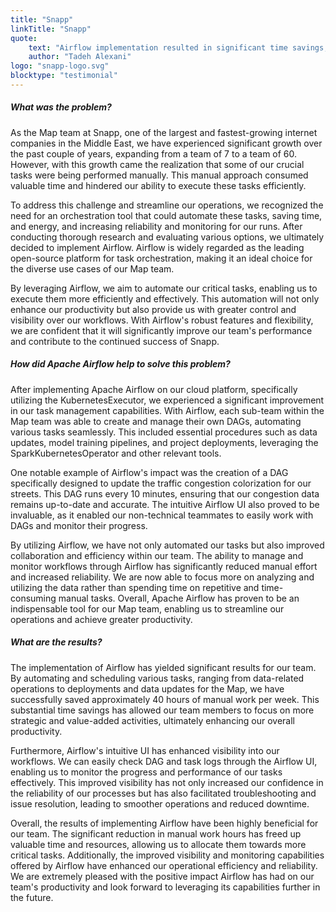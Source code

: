 ```yaml
---
title: "Snapp"
linkTitle: "Snapp"
quote:
    text: "Airflow implementation resulted in significant time savings, increased productivity, and improved operational efficiency for our Map team at Snapp."
    author: "Tadeh Alexani"
logo: "snapp-logo.svg"
blocktype: "testimonial"
---
```


##### What was the problem?
As the Map team at Snapp, one of the largest and fastest-growing internet companies in the Middle East, we have experienced significant growth over the past couple of years, expanding from a team of 7 to a team of 60. However, with this growth came the realization that some of our crucial tasks were being performed manually. This manual approach consumed valuable time and hindered our ability to execute these tasks efficiently.

To address this challenge and streamline our operations, we recognized the need for an orchestration tool that could automate these tasks, saving time, and energy, and increasing reliability and monitoring for our runs. After conducting thorough research and evaluating various options, we ultimately decided to implement Airflow. Airflow is widely regarded as the leading open-source platform for task orchestration, making it an ideal choice for the diverse use cases of our Map team.

By leveraging Airflow, we aim to automate our critical tasks, enabling us to execute them more efficiently and effectively. This automation will not only enhance our productivity but also provide us with greater control and visibility over our workflows. With Airflow's robust features and flexibility, we are confident that it will significantly improve our team's performance and contribute to the continued success of Snapp.

##### How did Apache Airflow help to solve this problem?
After implementing Apache Airflow on our cloud platform, specifically utilizing the KubernetesExecutor, we experienced a significant improvement in our task management capabilities. With Airflow, each sub-team within the Map team was able to create and manage their own DAGs, automating various tasks seamlessly. This included essential procedures such as data updates, model training pipelines, and project deployments, leveraging the SparkKubernetesOperator and other relevant tools.

One notable example of Airflow's impact was the creation of a DAG specifically designed to update the traffic congestion colorization for our streets. This DAG runs every 10 minutes, ensuring that our congestion data remains up-to-date and accurate. The intuitive Airflow UI also proved to be invaluable, as it enabled our non-technical teammates to easily work with DAGs and monitor their progress.

By utilizing Airflow, we have not only automated our tasks but also improved collaboration and efficiency within our team. The ability to manage and monitor workflows through Airflow has significantly reduced manual effort and increased reliability. We are now able to focus more on analyzing and utilizing the data rather than spending time on repetitive and time-consuming manual tasks. Overall, Apache Airflow has proven to be an indispensable tool for our Map team, enabling us to streamline our operations and achieve greater productivity.

##### What are the results?
The implementation of Airflow has yielded significant results for our team. By automating and scheduling various tasks, ranging from data-related operations to deployments and data updates for the Map, we have successfully saved approximately 40 hours of manual work per week. This substantial time savings has allowed our team members to focus on more strategic and value-added activities, ultimately enhancing our overall productivity.

Furthermore, Airflow's intuitive UI has enhanced visibility into our workflows. We can easily check DAG and task logs through the Airflow UI, enabling us to monitor the progress and performance of our tasks effectively. This improved visibility has not only increased our confidence in the reliability of our processes but has also facilitated troubleshooting and issue resolution, leading to smoother operations and reduced downtime.

Overall, the results of implementing Airflow have been highly beneficial for our team. The significant reduction in manual work hours has freed up valuable time and resources, allowing us to allocate them towards more critical tasks. Additionally, the improved visibility and monitoring capabilities offered by Airflow have enhanced our operational efficiency and reliability. We are extremely pleased with the positive impact Airflow has had on our team's productivity and look forward to leveraging its capabilities further in the future.
